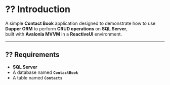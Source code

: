 # ?? **Introduction**

A simple **Contact Book** application designed to demonstrate how to use **Dapper ORM** to perform **CRUD operations** on **SQL Server**,  
built with **Avalonia MVVM** in a **ReactiveUI** environment.

---

## ?? **Requirements**

- **SQL Server**
- A database named **`ContactBook`**
- A table named **`Contacts`**
